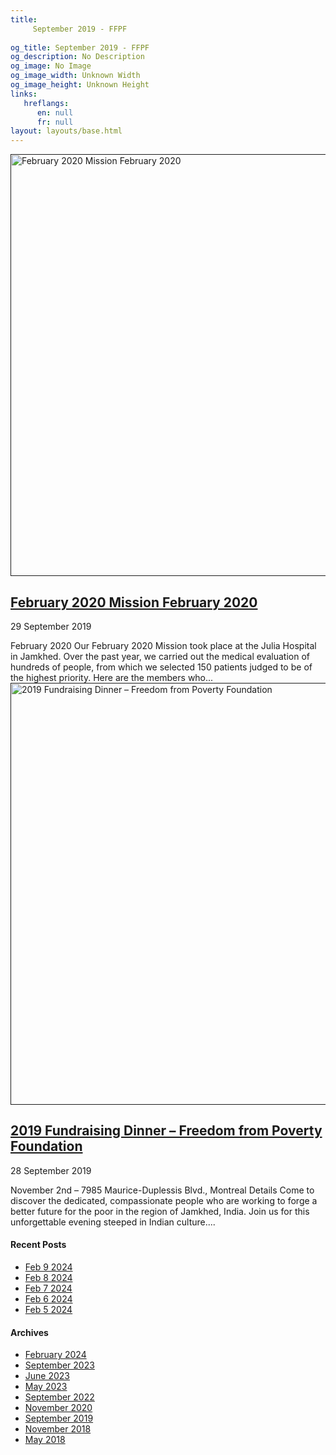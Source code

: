 ```yaml
---
title: 
     September 2019 - FFPF
    
og_title: September 2019 - FFPF
og_description: No Description
og_image: No Image
og_image_width: Unknown Width
og_image_height: Unknown Height
links:
   hreflangs:
      en: null
      fr: null
layout: layouts/base.html
---
```



[ <img src='/wp-content/uploads/2018/10/GenevieveCote-Operating-1080x675.webp'
width='1080' height='675' alt='February 2020 Mission February 2020' /> ]( )

##  [ February 2020 Mission February 2020 ]( )

29 September 2019

February 2020 Our February 2020 Mission took place at the Julia Hospital in
Jamkhed. Over the past year, we carried out the medical evaluation of hundreds
of people, from which we selected 150 patients judged to be of the highest
priority. Here are the members who...  [ <img src='/wp-
content/uploads/2018/10/Family-04.webp' width='1080' height='675' alt='2019
Fundraising Dinner – Freedom from Poverty Foundation' /> ]( )

##  [ 2019 Fundraising Dinner – Freedom from Poverty Foundation ]( )

28 September 2019

November 2nd – 7985 Maurice-Duplessis Blvd., Montreal Details Come to discover
the dedicated, compassionate people who are working to forge a better future
for the poor in the region of Jamkhed, India. Join us for this unforgettable
evening steeped in Indian culture....

####  Recent Posts

  * [ Feb 9 2024 ]( /article/2024/02/09/feb-9-2024/)
  * [ Feb 8 2024 ]( /article/2024/02/08/feb-8-2024/)
  * [ Feb 7 2024 ]( /article/2024/02/07/feb-7-2024/)
  * [ Feb 6 2024 ]( /article/2024/02/06/feb-6-2024/)
  * [ Feb 5 2024 ]( /article/2024/02/05/feb-5-2024/)

####  Archives

  * [ February 2024 ]( /article/2024/02/)
  * [ September 2023 ]( /article/2023/09/)
  * [ June 2023 ]( /article/2023/06/)
  * [ May 2023 ]( /article/2023/05/)
  * [ September 2022 ]( /article/2022/09/)
  * [ November 2020 ]( /article/2020/11/)
  * [ September 2019 ](index.html)
  * [ November 2018 ]( /article/2018/11/)
  * [ May 2018 ]( /article/2018/05/)



